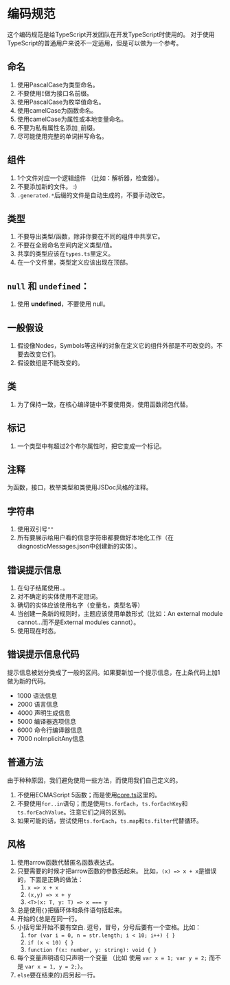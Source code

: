 # 编码规范

这个编码规范是给TypeScript开发团队在开发TypeScript时使用的。 对于使用TypeScript的普通用户来说不一定适用，但是可以做为一个参考。

## 命名

1. 使用PascalCase为类型命名。
2. 不要使用`I`做为接口名前缀。
3. 使用PascalCase为枚举值命名。
4. 使用camelCase为函数命名。
5. 使用camelCase为属性或本地变量命名。
6. 不要为私有属性名添加`_`前缀。
7. 尽可能使用完整的单词拼写命名。

## 组件

1. 1个文件对应一个逻辑组件 （比如：解析器，检查器）。
2. 不要添加新的文件。 :\)
3. `.generated.*`后缀的文件是自动生成的，不要手动改它。

## 类型

1. 不要导出类型/函数，除非你要在不同的组件中共享它。
2. 不要在全局命名空间内定义类型/值。
3. 共享的类型应该在`types.ts`里定义。
4. 在一个文件里，类型定义应该出现在顶部。

## `null` 和 `undefined`：

1. 使用 **undefined**，不要使用 null。

## 一般假设

1. 假设像Nodes，Symbols等这样的对象在定义它的组件外部是不可改变的。不要去改变它们。
2. 假设数组是不能改变的。

## 类

1. 为了保持一致，在核心编译链中不要使用类，使用函数闭包代替。

## 标记

1. 一个类型中有超过2个布尔属性时，把它变成一个标记。

## 注释

为函数，接口，枚举类型和类使用JSDoc风格的注释。

## 字符串

1. 使用双引号`""`
2. 所有要展示给用户看的信息字符串都要做好本地化工作（在diagnosticMessages.json中创建新的实体）。

## 错误提示信息

1. 在句子结尾使用`.`。
2. 对不确定的实体使用不定冠词。
3. 确切的实体应该使用名字（变量名，类型名等）
4. 当创建一条新的规则时，主题应该使用单数形式（比如：An external module cannot...而不是External modules cannot）。
5. 使用现在时态。

## 错误提示信息代码

提示信息被划分类成了一般的区间。如果要新加一个提示信息，在上条代码上加1做为新的代码。

* 1000 语法信息
* 2000 语言信息
* 4000 声明生成信息
* 5000 编译器选项信息
* 6000 命令行编译器信息
* 7000 noImplicitAny信息

## 普通方法

由于种种原因，我们避免使用一些方法，而使用我们自己定义的。

1. 不使用ECMAScript 5函数；而是使用[core.ts](https://github.com/Microsoft/TypeScript/blob/master/src/compiler/core.ts)这里的。
2. 不要使用`for..in`语句；而是使用`ts.forEach`，`ts.forEachKey`和`ts.forEachValue`。注意它们之间的区别。
3. 如果可能的话，尝试使用`ts.forEach`，`ts.map`和`ts.filter`代替循环。

## 风格

1. 使用arrow函数代替匿名函数表达式。
2. 只要需要的时候才把arrow函数的参数括起来。 比如，`(x) => x + x`是错误的，下面是正确的做法：
   1. `x => x + x`
   2. `(x,y) => x + y`
   3. `<T>(x: T, y: T) => x === y`
3. 总是使用`{}`把循环体和条件语句括起来。
4. 开始的`{`总是在同一行。
5. 小括号里开始不要有空白.  逗号，冒号，分号后要有一个空格。比如：
   1. `for (var i = 0, n = str.length; i < 10; i++) { }`
   2. `if (x < 10) { }`
   3. `function f(x: number, y: string): void { }`
6. 每个变量声明语句只声明一个变量  （比如 使用 `var x = 1; var y = 2;` 而不是 `var x = 1, y = 2;`）。
7. `else`要在结束的`}`后另起一行。

